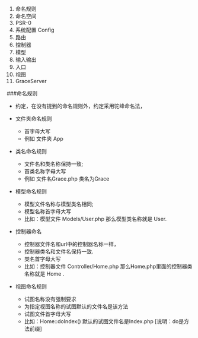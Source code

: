 1.  命名规则
2.  命名空间
3.  PSR-0
4.  系统配置 Config
5.  路由
6.  控制器
7.  模型
8.  输入输出
9.  入口
10.  视图
11.  GraceServer



###命名规则

- 约定，在没有提到的命名规则外，约定采用驼峰命名法，

- 文件夹命名规则

    - 首字母大写
    - 例如 文件夹 App

- 类名命名规则
    - 文件名和类名称保持一致;
    - 首类名称字母大写
    - 例如 文件名Grace.php 类名为Grace

- 模型命名规则
    - 模型文件名称与模型类名相同;
    - 模型名称首字母大写
    - 比如：模型文件 Models/User.php 那么模型类名称就是 User.

- 控制器命名
    - 控制器文件名和url中的控制器名称一样，
    - 控制器类名和文件名保持一致.
    - 类名首字母大写
    - 比如：控制器文件 Controller/Home.php 那么Home.php里面的控制器类名称就是 Home .

- 视图命名规则
    - 试图名称没有强制要求
    - 为指定视图名称的试图默认的文件名是该方法
    - 试图文件首字母大写
    - 比如：Home::doIndex() 默认的试图文件名是Index.php     [说明：do是方法前缀]
